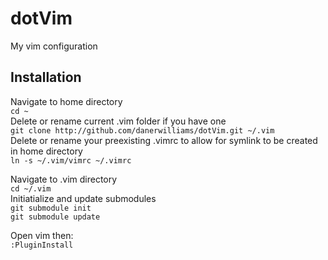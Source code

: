# dotVim
My vim configuration  
  
## Installation
Navigate to home directory  
`cd ~`  
Delete or rename current .vim folder if you have one  
`git clone http://github.com/danerwilliams/dotVim.git ~/.vim`  
Delete or rename your preexisting .vimrc to allow for symlink to be created in home directory  
`ln -s ~/.vim/vimrc ~/.vimrc`  
  
Navigate to .vim directory  
`cd ~/.vim`  
Initiatialize and update submodules  
`git submodule init`  
`git submodule update`  
  
Open vim then:  
`:PluginInstall`  
